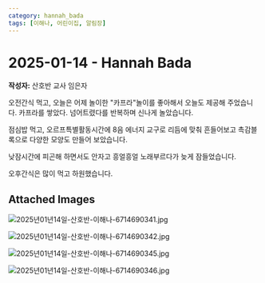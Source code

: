 ```yaml
---
category: hannah_bada
tags: [이해나, 어린이집, 알림장]
---
```


# 2025-01-14 - Hannah Bada

**작성자:** 산호반 교사 임은자  

오전간식 먹고, 오늘은 어제 놀이한  "카프라"놀이를 좋아해서 오늘도 제공해 주었습니다.  카프라를 쌓았다. 넘어트렸다를 반복하며 신나게 놀았습니다.

점심밥 먹고, 오르프특별활동시간에 8음 에너지 교구로 리듬에 맞춰 흔들어보고 촉감블록으로 다양한 모양도 만들어 보았습니다.

낮잠시간에 피곤해 하면서도 안자고 흥얼흥얼 노래부르다가 늦게 잠들었습니다.

오후간식은 많이 먹고 하원했습니다.

## Attached Images
![2025년01년14일-산호반-이해나-6714690341.jpg](https://feghi.github.io/assets/img/bada_photo/2025년01년14일-산호반-이해나-6714690341.jpg)

![2025년01년14일-산호반-이해나-6714690342.jpg](https://feghi.github.io/assets/img/bada_photo/2025년01년14일-산호반-이해나-6714690342.jpg)

![2025년01년14일-산호반-이해나-6714690345.jpg](https://feghi.github.io/assets/img/bada_photo/2025년01년14일-산호반-이해나-6714690345.jpg)

![2025년01년14일-산호반-이해나-6714690346.jpg](https://feghi.github.io/assets/img/bada_photo/2025년01년14일-산호반-이해나-6714690346.jpg)

